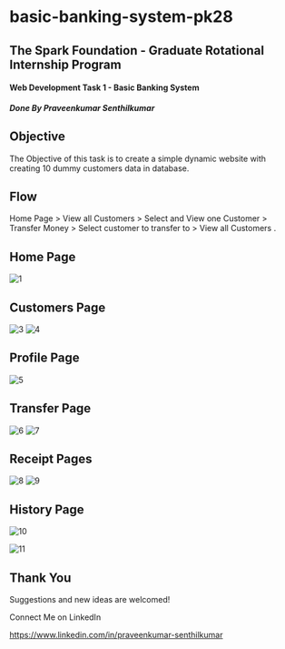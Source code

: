 <p align = "center"> 
<h1>basic-banking-system-pk28</h1>
<h2>The Spark Foundation - Graduate Rotational Internship Program</h2>
<h4>Web Development Task 1 - Basic Banking System</h4>
<b><i>Done By Praveenkumar Senthilkumar</i></b>
</p>

<h2>Objective</h2>
The Objective of this task is to create a simple dynamic website with creating 10 dummy customers data in database.

<h2>Flow</h2>
 Home Page > View all Customers > Select and View one
Customer > Transfer Money > Select customer to transfer to >
View all Customers .

<br>
<h2>Home Page</h2>

![1](https://user-images.githubusercontent.com/81873174/130657957-ab347e96-8abd-43e8-8e85-40e65fb8c1e8.JPG)

<h2>Customers Page</h2>

![3](https://user-images.githubusercontent.com/81873174/130658203-8f7fef98-a0db-4239-8b03-8f5e47e019a9.JPG)
![4](https://user-images.githubusercontent.com/81873174/130658792-90d1d144-c1e6-4d36-a5ff-f60d57fae9dd.JPG)

<h2>Profile Page</h2>

![5](https://user-images.githubusercontent.com/81873174/130658448-49433441-41db-4441-8d09-7e1c90989046.JPG)

<h2>Transfer Page</h2>

![6](https://user-images.githubusercontent.com/81873174/130658491-6513daa3-2d39-40d4-a934-eee54f376de7.JPG)
![7](https://user-images.githubusercontent.com/81873174/130658861-24955ccb-8cc4-43e8-abe2-655eb45478c9.JPG)


<h2>Receipt Pages</h2>

![8](https://user-images.githubusercontent.com/81873174/130658518-e0ab8437-3a62-4f3a-8570-681222c7197e.JPG)
![9](https://user-images.githubusercontent.com/81873174/130658524-ecc06886-c110-4ca1-b494-bb34fb33692c.JPG)

<h2>History Page</h2>

![10](https://user-images.githubusercontent.com/81873174/130658553-8f0c7640-ee06-49be-8d31-2c7a9f36436d.JPG)


![11](https://user-images.githubusercontent.com/81873174/130658562-4b27d662-013e-42b2-8181-7cd54035b35c.JPG)

<h2>Thank You</h2>
Suggestions and new ideas are welcomed!

Connect Me on LinkedIn 

https://www.linkedin.com/in/praveenkumar-senthilkumar

